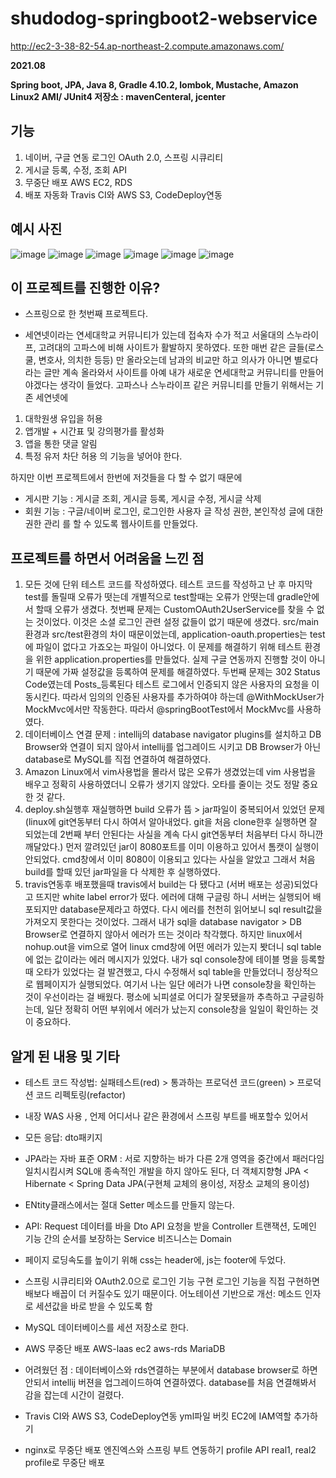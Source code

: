 # shudodog-springboot2-webservice
http://ec2-3-38-82-54.ap-northeast-2.compute.amazonaws.com/

**2021.08**

**Spring boot, JPA, Java 8, Gradle 4.10.2, lombok, Mustache, Amazon Linux2 AMI/ JUnit4 저장소 : mavenCenteral, jcenter**

## 기능
1. 네이버, 구글 연동 로그인 OAuth 2.0, 스프링 시큐리티
2. 게시글 등록, 수정, 조회 API 
3. 무중단 배포 AWS EC2, RDS
4. 배포 자동화 Travis CI와 AWS S3, CodeDeploy연동

## 예시 사진
![image](https://user-images.githubusercontent.com/76150392/130751151-463ce1e3-a4a2-43dc-ab37-05143f2c1ad0.png)
![image](https://user-images.githubusercontent.com/76150392/130751238-69c6ac1c-50af-4ef1-aa1f-e84fc81ffdca.png)
![image](https://user-images.githubusercontent.com/76150392/130751334-f48ef1c9-821c-4c07-9c9d-a6476bb482d2.png)
![image](https://user-images.githubusercontent.com/76150392/130751446-c7a9f660-b9d8-4422-87f7-688880e5cd3d.png)
![image](https://user-images.githubusercontent.com/76150392/130751490-4aad6284-8652-4748-bf6d-43a5605d8979.png)
![image](https://user-images.githubusercontent.com/76150392/130751763-c8074e00-43ef-4bc8-9e1a-a632b3b66827.png)



## 이 프로젝트를 진행한 이유?
* 스프링으로 한 첫번째 프로젝트다.

* 세연넷이라는 연세대학교 커뮤니티가 있는데 접속자 수가 적고 서울대의 스누라이프, 고려대의 고파스에 비해 사이트가 활발하지 못하였다.
또한 매번 같은 글들(로스쿨, 변호사, 의치한 등등) 만 올라오는데 남과의 비교만 하고 의사가 아니면 별로다 라는 글만 계속 올라와서 사이트를 아예
내가 새로운 연세대학교 커뮤니티를 만들어야겠다는 생각이 들었다.
고파스나 스누라이프 같은 커뮤니티를 만들기 위해서는 기존 세연넷에
1. 대학원생 유입을 허용
2. 앱개발 + 시간표 및 강의평가를 활성화
3. 앱을 통한 댓글 알림
4. 특정 유저 차단 허용
의 기능을 넣어야 한다.

하지만 이번 프로젝트에서 한번에 저것들을 다 할 수 없기 때문에 

* 게시판 기능 : 게시글 조회, 게시글 등록, 게시글 수정, 게시글 삭제
* 회원 기능 : 구글/네이버 로그인, 로그인한 사용자 글 작성 권한, 본인작성 글에 대한 권한 관리
를 할 수 있도록 웹사이트를 만들었다.

## 프로젝트를 하면서 어려움을 느낀 점
1. 모든 것에 단위 테스트 코드를 작성하였다. 테스트 코드를 작성하고 난 후 마지막 test를 돌릴때 오류가 떳는데 개별적으로 test할때는 오류가 안떳는데 gradle안에서 할때 오류가 생겼다. 첫번째 문제는 CustomOAuth2UserService를 찾을 수 없는 것이었다. 이것은 소셜 로그인 관련 설정 값들이 없기 때문에 생겼다. src/main 환경과 src/test환경의 차이 때문이었는데, application-oauth.properties는 test에 파일이 없다고 가죠오는 파일이 아니었다. 이 문제를 해결하기 위해 테스트 환경을 위한 application.properties를 만들었다. 실제 구글 연동까지 진행할 것이 아니기 때문에 가짜 설정값을 등록하여 문제를 해결하였다. 두번째 문제는 302 Status Code였는데 Posts_등록된다 테스트 로그에서 인증되지 않은 사용자의 요청을 이동시킨다. 따라서 임의의 인증된 사용자를 추가하여야 하는데 @WithMockUser가 MockMvc에서만 작동한다. 따라서 @springBootTest에서 MockMvc를 사용하였다.
2. 데이터베이스 연결 문제 : intellij의 database navigator plugins를 설치하고 DB Browser와 연결이 되지 않아서 intellij를 업그레이드 시키고 DB Browser가 아닌 database로 MySQL를 직접 연결하여 해결하였다.
3. Amazon Linux에서 vim사용법을 몰라서 많은 오류가 생겼었는데 vim 사용법을 배우고 정확히 사용하였더니 오류가 생기지 않았다. 오타를 줄이는 것도 정말 중요한 것 같다.
4. deploy.sh실행후 재실행하면  build 오류가 뜸 > jar파일이 중복되어서 있었던 문제(linux에 git연동부터 다시 하여서 알아내었다. git을 처음 clone한후 실행하면 잘 되었는데 2번째 부터 안된다는 사실을 계속 다시 git연동부터 처음부터 다시 하니깐 깨달았다.) 먼저 깔려있던 jar이 8080포트를 이미 이용하고 있어서 톰캣이 실행이 안되었다. cmd창에서 이미
8080이 이용되고 있다는 사실을 알았고 그래서 처음 build를 할때 있던 jar파일을 다 삭제한 후 실행하였다.
5. travis연동후 배포했을때 travis에서 build는 다 됐다고 (서버 배포는 성공)되었다고 뜨지만 white label error가 떴다. 에러에 대해 구글링 하니 서버는 실행되어 배포되지만 database문제라고 하였다. 다시 에러를 천천히 읽어보니 sql result값을 가져오지 못한다는 것이었다. 그래서 내가 sql을 database navigator > DB Browser로 연결하지 않아서 에러가 뜨는 것이라 착각했다. 하지만 linux에서 nohup.out을 vim으로 열어 linux cmd창에 어떤 에러가 있는지 봣더니 sql table에 없는 값이라는 에러 메시지가 있었다. 내가 sql console창에 테이블 명을 등록할때 오타가 있었다는 걸 발견했고, 다시 수정해서 sql table을 만들었더니 정상적으로 웹페이지가 실행되었다. 여기서 나는 일단 에러가 나면 console창을 확인하는 것이 우선이라는 걸 배웠다. 평소에 뇌피셜로 어디가 잘못됐을까 추측하고 구글링하는데, 일단 정확히 어떤 부위에서 에러가 났는지 console창을 일일이 확인하는 것이 중요하다.

## 알게 된 내용 및 기타
* 테스트 코드 작성법: 실패테스트(red) > 통과하는 프로덕션 코드(green) > 프로덕션 코드 리펙토링(refactor)
* 내장 WAS 사용 , 언제 어디서나 같은 환경에서 스프링 부트를 배포할수 있어서
* 모든 응답: dto패키지

* JPA라는 자바 표준 ORM : 서로 지향하는 바가 다른 2개 영역을 중간에서 패러다임 일치시킴시켜 SQL애 종속적인 개발을 하지 않아도 된다, 더 객체지향형
JPA < Hibernate < Spring Data JPA(구현체 교체의 용이성, 저장소 교체의 용이성)

* ENtity클래스에서는 절대 Setter 메소드를 만들지 않는다.


* API:
Request 데이터를 바을 Dto
API 요청을 받을 Controller
트랜잭션, 도메인 기능 간의 순서를 보장하는 Service
비즈니스는 Domain

* 페이지 로딩속도를 높이기 위해 css는 header에, js는 footer에 두었다.

* 스프링 시큐리티와 OAuth2.0으로 로그인 기능 구현
로그인 기능을 직접 구현하면 배보다 배꼽이 더 커질수도 있기 때문이다.
어노테이션 기반으로 개선: 메소드 인자로 세션값을 바로 받을 수 있도록 함

* MySQL 데이터베이스를 세션 저장소로 한다.

* AWS 무중단 배포
AWS-laas
ec2
aws-rds
MariaDB
* 어려웠던 점 : 데이터베이스와 rds연결하는 부분에서 database browser로 하면 안되서 intellij 버젼을 업그레이드하여 연결하였다.
database를 처음 연결해봐서 감을 잡는데 시간이 걸렸다.

* Travis CI와 AWS S3, CodeDeploy연동
yml파일
버킷
EC2에 IAM역할 추가하기

* nginx로 무중단 배포
엔진엑스와 스프링 부트 연동하기
profile API
real1, real2 profile로 무중단 배포
